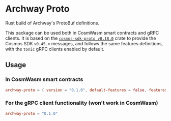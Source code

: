 # Archway Proto

Rust build of Archway's ProtoBuf definitions.

This package can be used both in CosmWasm smart contracts and gRPC clients. It
is based on the [`cosmos-sdk-proto v0.18.0`](https://github.com/cosmos/cosmos-rust) crate to provide the Cosmos SDK
`v0.45.x` messages, and follows the same features definitions, with the `tonic`
gRPC clients enabled by default.

## Usage

### In CosmWasm smart contracts

```toml
archway-proto = { version = "0.1.0", default-features = false, features = ["cosmwasm"] }
```

### For the gRPC client functionality (won't work in CosmWasm)

```toml
archway-proto = "0.1.0"
```
